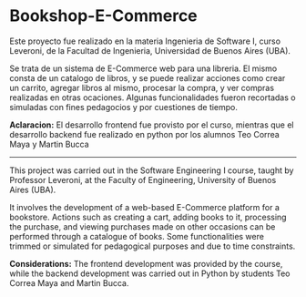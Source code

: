 # Bookshop-E-Commerce

Este proyecto fue realizado en la materia Ingenieria de Software I, curso Leveroni, de la Facultad de Ingenieria, Universidad de Buenos Aires (UBA).

Se trata de un sistema de E-Commerce web para una libreria. El mismo consta de un catalogo de libros, y se puede realizar acciones como crear un carrito, agregar libros al mismo, procesar la compra, y ver compras realizadas en otras ocaciones. Algunas funcionalidades fueron recortadas o simuladas con fines pedagocios y por cuestiones de tiempo.

**Aclaracion:** El desarrollo frontend fue provisto por el curso, mientras que el desarrollo backend fue realizado en python por los alumnos Teo Correa Maya y Martin Bucca

___

This project was carried out in the Software Engineering I course, taught by Professor Leveroni, at the Faculty of Engineering, University of Buenos Aires (UBA).

It involves the development of a web-based E-Commerce platform for a bookstore. Actions such as creating a cart, adding books to it, processing the purchase, and viewing purchases made on other occasions can be performed through a catalogue of books. Some functionalities were trimmed or simulated for pedagogical purposes and due to time constraints.

**Considerations:** The frontend development was provided by the course, while the backend development was carried out in Python by students Teo Correa Maya and Martin Bucca.
